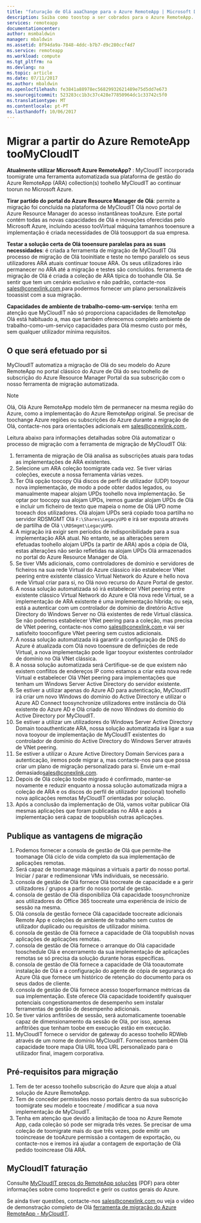 ```yaml
---
title: "faturação de Olá aaaChange para o Azure RemoteApp | Microsoft Docs"
description: Saiba como toostop a ser cobrados para o Azure RemoteApp.
services: remoteapp
documentationcenter: 
author: msmbaldwin
manager: mbaldwin
ms.assetid: 8f94da9a-7848-4ddc-b7b7-d9c280ccf4d7
ms.service: remoteapp
ms.workload: compute
ms.tgt_pltfrm: na
ms.devlang: na
ms.topic: article
ms.date: 07/11/2017
ms.author: mbaldwin
ms.openlocfilehash: fe3841a88978ec56829932621489e75d5dd7e673
ms.sourcegitcommit: 523283cc1b3c37c428e77850964dc1c33742c5f0
ms.translationtype: MT
ms.contentlocale: pt-PT
ms.lasthandoff: 10/06/2017
---
```

# <a name="migrate-from-azure-remoteapp-toomycloudit"></a>Migrar a partir do Azure RemoteApp tooMyCloudIT 

**Atualmente utilizar Microsoft Azure RemoteApp?** : MyCloudIT incorporada toomigrate uma ferramenta automatizada sua plataforma de gestão do Azure RemoteApp (ARA) collection(s) toohello MyCloudIT ao continuar toorun no Microsoft Azure.

**Tirar partido do portal do Azure Resource Manager de Olá**: permite a migração foi concluída na plataforma de MyCloudIT Olá novo portal de Azure Resource Manager do acesso instantâneas tooAzure. Este portal contém todas as novas capacidades de Olá e inovações oferecidas pelo Microsoft Azure, incluindo acesso tooVirtual máquina tamanhos tooensure a implementação é criada necessidades de Olá toosupport da sua empresa.

**Testar a solução certa de Olá tooensure paralelas para as suas necessidades**: é criada a ferramenta de migração de MyCloudIT Olá processo de migração de Olá tooinitiate e teste no tempo paralelo os seus utilizadores ARA atuais continuar toouse ARA.  Os seus utilizadores irão permanecer no ARA até a migração e testes são concluídos.  ferramenta de migração de Olá é criada a coleção de ARA típica do toohandle Olá.  Se sentir que tem um cenário exclusivo e não padrão, contacte-nos [ sales@conexlink.com ](mailto:sales@conexlink.com) para podermos fornecer um plano personalizáveis tooassist com a sua migração.

**Capacidades de ambiente de trabalho-como-um-serviço**: tenha em atenção que MyCloudIT não só proporciona capacidades de RemoteApp Olá está habituado a, mas que também oferecemos completo ambiente de trabalho-como-um-serviço capacidades para Olá mesmo custo por mês, sem qualquer utilizador mínima requisitos.

## <a name="what-we-will-do-for-you"></a>O que será efetuado por si

MyCloudIT automatiza a migração de Olá do seu modelo do Azure RemoteApp no portal clássico do Azure de Olá do seu toohello de subscrição do Azure Resource Manager Portal da sua subscrição com o nosso ferramenta de migração automatizada.  

> [!NOTE]
> Olá, Olá Azure RemoteApp modelo têm de permanecer na mesma região do Azure, como a implementação do Azure RemoteApp original.  Se precisar de toochange Azure regiões ou subscrições do Azure durante a migração de Olá, contacte-nos para orientações adicionais em [ sales@conexlink.com ](mailto:sales@conexlink.com).

Leitura abaixo para informações detalhadas sobre Olá automatizar o processo de migração com a ferramenta de migração de MyCloudIT Olá:

1. ferramenta de migração de Olá analisa as subscrições atuais para todas as implementações de ARA existentes.  
2. Selecione um ARA coleção toomigrate cada vez.  Se tiver várias coleções, execute a nossa ferramenta várias vezes.
3. Ter Olá opção toocopy Olá discos de perfil de utilizador (UDP) tooyour nova implementação, de modo a pode obter dados legados, ou manualmente mapear alojam UPDs toohello nova implementação. Se optar por toocopy sua alojam UPDs, iremos guardar alojam UPDs de Olá e incluir um ficheiro de texto que mapeia o nome de Olá UPD nome tooeach dos utilizadores.  Olá alojam UPDs será copiado tooa partilha no servidor RDSMGMT Olá `F:\Shares\LegacyUPD` e irá ser exposta através de partilha de Olá `\\RDSmgmt\LegacyUPD`. 
4. A migração irá exigir sem períodos de indisponibilidade para a sua implementação ARA atual.  No entanto, se as alterações serem efetuadas toohello alojam UPDs (a partir de ARA) após a cópia de Olá, estas alterações não serão refletidas na alojam UPDs Olá armazenados no portal do Azure Resource Manager de Olá. 
5. Se tiver VMs adicionais, como controladores de domínio e servidores de ficheiros na sua rede Virtual do Azure clássico irão estabelecer VNet peering entre existente clássico Virtual Network do Azure e hello nova rede Virtual criar para si, no Olá novo recurso do Azure Portal de gestor.
6. A nossa solução automatizada só irá estabelecer VNet peering entre existente clássico Virtual Network do Azure e Olá nova rede Virtual, se a implementação de ARA existente é uma implementação híbrida; ou seja, está a autenticar com um controlador de domínio de diretório Active Directory do Windows Server no Olá existentes de rede Virtual clássica. Se não podemos estabelecer VNet peering para a coleção, mas precisa de VNet peering, contacte-nos como [ sales@conexlink.com ](mailto:sales@conexlink.com) e vai ser satisfeito tooconfigure VNet peering sem custos adicionais.
7. A nossa solução automatizada irá garantir a configuração de DNS do Azure é atualizada com Olá novo tooensure de definições de rede Virtual, a nova implementação pode ligar tooyour existentes controlador de domínio no Olá VNet clássica.
8. A nossa solução automatizada será Certifique-se de que existem não existem conflitos de endereços IP como estamos a criar esta nova rede Virtual e estabelecer Olá VNet peering para implementações que tenham um Windows Server Active Directory do servidor existente.
9. Se estiver a utilizar apenas do Azure AD para autenticação, MyCloudIT irá criar um novo Windows do domínio do Active Directory e utilizar o Azure AD Connect toosynchronize utilizadores entre instância do Olá existente do Azure AD e Olá criado de novo Windows do domínio do Active Directory por MyCloudIT.
10. Se estiver a utilizar um utilizadores do Windows Server Active Directory Domain tooauthenticate ARA, nossa solução automatizada irá ligar a sua nova tooyour de implementação de MyCloudIT existentes do controlador de domínio do Active Directory do Windows Server através de VNet peering.
11. Se estiver a utilizar o Azure Active Directory Domain Services para a autenticação, iremos pode migrar a, mas contacte-nos para que possa criar um plano de migração personalizado para si.  Envie um e-mail demasiado[sales@conexlink.com](mailto:sales@conexlink.com). 
12. Depois de Olá coleção toobe migrado é confirmado, manter-se novamente e reduzir enquanto a nossa solução automatizada migra a coleção de ARA e os discos do perfil de utilizador (opcional) toohello nova aplicações remotas MyCloudIT orientadas por solução.
13. Após a conclusão da implementação de Olá, vamos voltar publicar Olá mesmas aplicações que foram publicadas no ARA e após a implementação será capaz de toopublish outras aplicações.

## <a name="post-migration-benefits"></a>Publique as vantagens de migração

1. Podemos fornecer a consola de gestão de Olá que permite-lhe toomanage Olá ciclo de vida completo da sua implementação de aplicações remotas.
2. Será capaz de toomanage máquinas a virtuais a partir do nosso portal.  Iniciar / parar e redimensionar VMs individuais, se necessário.
3. consola de gestão de Olá fornece Olá toocreate de capacidade e a gerir utilizadores / grupos a partir do nosso portal de gestão.
4. consola de gestão de Olá disponibiliza Olá capacidade toosynchronize aos utilizadores do Office 365 toocreate uma experiência de início de sessão na mesma.
5. Olá consola de gestão fornece Olá capacidade toocreate adicionais Remote App e coleções de ambiente de trabalho sem custos de utilizador duplicado ou requisitos de utilizador mínima. 
6. consola de gestão de Olá fornece a capacidade de Olá toopublish novas aplicações de aplicações remotas.
7. consola de gestão de Olá fornece o arranque do Olá capacidade tooschedule Olá e encerramento da sua implementação de aplicações remotas se só precisa da solução durante horas específicas.
8. consola de gestão de Olá fornece a capacidade de Olá tooautomate instalação de Olá e a configuração do agente de cópia de segurança do Azure Olá que fornece um histórico de retenção do documento para os seus dados de cliente.
9. consola de gestão de Olá fornece acesso tooperformance métricas da sua implementação.  Este oferece Olá capacidade tooidentify quaisquer potenciais congestionamentos de desempenho sem instalar ferramentas de gestão de desempenho adicionais.
10. Se tiver vários anfitriões de sessão, será automaticamente tooenable capaz de dimensionamento da sessão de Olá, por isso, apenas anfitriões que tenham toobe em execução estão em execução.
11. MyCloudIT fornece o servidor de gateway do acesso toohello RDWeb através de um nome de domínio MyCloudIT.  Fornecemos também Olá capacidade toore mapa Olá URL tooa URL personalizado para o utilizador final, imagem corporativa.

## <a name="prerequisites-for-migration"></a>Pré-requisitos para migração

1. Tem de ter acesso toohello subscrição do Azure que aloja a atual solução de Azure RemoteApp.
2. Tem de conceder permissões nosso portais dentro da sua subscrição toomigrate seu modelo e toocreate / modificar a sua nova implementação de MyCloudIT.
3. Tenha em atenção que devido a limitação de tooa no Azure Remote App, cada coleção só pode ser migrada três vezes.  Se precisar de uma coleção de toomigrate mais do que três vezes, pode emitir um tooincrease de tooAzure permissão a contagem de exportação, ou contacte-nos e iremos irá ajudar a contagem de exportação de Olá pedido tooincrease Olá ARA.

## <a name="mycloudit-billing"></a>MyCloudIT faturação

Consulte [MyCloudIT preços do RemoteApp soluções](https://mcitdocuments.blob.core.windows.net/terms/MyCloudIT_Pricing_Overview.pdf) (PDF) para obter informações sobre como toopredict e gerir os custos gerais do Azure.

Se ainda tiver questões, contacte-nos [ sales@conexlink.com ](mailto:sales@conexlink.com) ou veja o vídeo de demonstração completo de Olá [ferramenta de migração do Azure RemoteApp - MyCloudIT](https://www.youtube.com/watch?v=YQ_1F-JeeLM&t=482s). 

